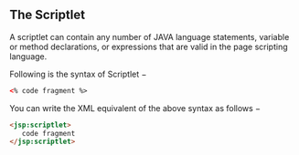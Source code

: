 ## The Scriptlet
A scriptlet can contain any number of JAVA language statements, variable or method declarations, or expressions that are valid in the page scripting language.

Following is the syntax of Scriptlet −
```html
<% code fragment %>
```
You can write the XML equivalent of the above syntax as follows −

```html
<jsp:scriptlet>
   code fragment
</jsp:scriptlet>
```
